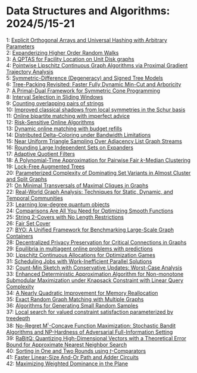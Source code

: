 # Data Structures and Algorithms: 2024/5/15-21  
1: [Explicit Orthogonal Arrays and Universal Hashing with Arbitrary  Parameters](https://doi.org/10.48550/arXiv.2405.08787)  
2: [Expanderizing Higher Order Random Walks](https://doi.org/10.48550/arXiv.2405.08927)  
3: [A QPTAS for Facility Location on Unit Disk graphs](https://doi.org/10.48550/arXiv.2405.08931)  
4: [Pointwise Lipschitz Continuous Graph Algorithms via Proximal Gradient  Trajectory Analysis](https://doi.org/10.48550/arXiv.2405.08938)  
5: [Symmetric-Difference (Degeneracy) and Signed Tree Models](https://doi.org/10.48550/arXiv.2405.09011)  
6: [Tree-Packing Revisited: Faster Fully Dynamic Min-Cut and Arboricity](https://doi.org/10.48550/arXiv.2405.09141)  
7: [A Primal-Dual Framework for Symmetric Cone Programming](https://doi.org/10.48550/arXiv.2405.09157)  
8: [Interval Selection in Sliding Windows](https://doi.org/10.48550/arXiv.2405.09338)  
9: [Counting overlapping pairs of strings](https://doi.org/10.48550/arXiv.2405.09393)  
10: [Improved classical shadows from local symmetries in the Schur basis](https://doi.org/10.48550/arXiv.2405.09525)  
11: [Online bipartite matching with imperfect advice](https://doi.org/10.48550/arXiv.2405.09784)  
12: [Risk-Sensitive Online Algorithms](https://doi.org/10.48550/arXiv.2405.09859)  
13: [Dynamic online matching with budget refills](https://doi.org/10.48550/arXiv.2405.09920)  
14: [Distributed Delta-Coloring under Bandwidth Limitations](https://doi.org/10.48550/arXiv.2405.09975)  
15: [Near Uniform Triangle Sampling Over Adjacency List Graph Streams](https://doi.org/10.48550/arXiv.2405.10167)  
16: [Rounding Large Independent Sets on Expanders](https://doi.org/10.48550/arXiv.2405.10238)  
17: [Adaptive Quotient Filters](https://doi.org/10.48550/arXiv.2405.10253)  
18: [A Polynomial-Time Approximation for Pairwise Fair $k$-Median Clustering](https://doi.org/10.48550/arXiv.2405.10378)  
19: [Lock-Free Augmented Trees](https://doi.org/10.48550/arXiv.2405.10506)  
20: [Parameterized Complexity of Dominating Set Variants in Almost Cluster  and Split Graphs](https://doi.org/10.48550/arXiv.2405.10556)  
21: [On Minimal Transversals of Maximal Cliques in Graphs](https://doi.org/10.48550/arXiv.2405.10789)  
22: [Real-World Graph Analysis: Techniques for Static, Dynamic, and Temporal  Communities](https://doi.org/10.48550/arXiv.2405.10824)  
23: [Learning low-degree quantum objects](https://doi.org/10.48550/arXiv.2405.10933)  
24: [Comparisons Are All You Need for Optimizing Smooth Functions](https://doi.org/10.48550/arXiv.2405.11454)  
25: [String 2-Covers with No Length Restrictions](https://doi.org/10.48550/arXiv.2405.11475)  
26: [Fair Set Cover](https://doi.org/10.48550/arXiv.2405.11639)  
27: [BYO: A Unified Framework for Benchmarking Large-Scale Graph Containers](https://doi.org/10.48550/arXiv.2405.11671)  
28: [Decentralized Privacy Preservation for Critical Connections in Graphs](https://doi.org/10.48550/arXiv.2405.11713)  
29: [Equilibria in multiagent online problems with predictions](https://doi.org/10.48550/arXiv.2405.11873)  
30: [Lipschitz Continuous Allocations for Optimization Games](https://doi.org/10.48550/arXiv.2405.11889)  
31: [Scheduling Jobs with Work-Inefficient Parallel Solutions](https://doi.org/10.48550/arXiv.2405.11986)  
32: [Count-Min Sketch with Conservative Updates: Worst-Case Analysis](https://doi.org/10.48550/arXiv.2405.12034)  
33: [Enhanced Deterministic Approximation Algorithm for Non-monotone  Submodular Maximization under Knapsack Constraint with Linear Query  Complexity](https://doi.org/10.48550/arXiv.2405.12252)  
34: [A Nearly Quadratic Improvement for Memory Reallocation](https://doi.org/10.48550/arXiv.2405.12152)  
35: [Exact Random Graph Matching with Multiple Graphs](https://doi.org/10.48550/arXiv.2405.12293)  
36: [Algorithms for Generating Small Random Samples](https://doi.org/10.48550/arXiv.2405.12371)  
37: [Local search for valued constraint satisfaction parameterized by  treedepth](https://doi.org/10.48550/arXiv.2405.12410)  
38: [No-Regret M${}^{\natural}$-Concave Function Maximization: Stochastic  Bandit Algorithms and NP-Hardness of Adversarial Full-Information Setting](https://doi.org/10.48550/arXiv.2405.12439)  
39: [RaBitQ: Quantizing High-Dimensional Vectors with a Theoretical Error  Bound for Approximate Nearest Neighbor Search](https://doi.org/10.48550/arXiv.2405.12497)  
40: [Sorting in One and Two Rounds using $t$-Comparators](https://doi.org/10.48550/arXiv.2405.12678)  
41: [Faster Linear-Size And-Or Path and Adder Circuits](https://doi.org/10.48550/arXiv.2405.12765)  
42: [Maximizing Weighted Dominance in the Plane](https://doi.org/10.48550/arXiv.2405.15811)  